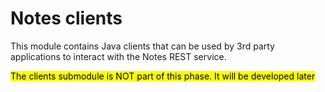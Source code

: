 # Notes clients


This module contains Java clients that can be used by 3rd party applications to
interact with the Notes REST service.

<mark>The clients submodule is NOT part of this phase. It will be developed later</mark>
